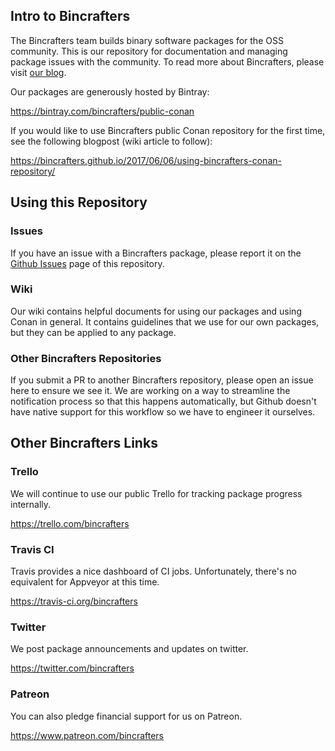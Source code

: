 ## Intro to Bincrafters ##

The Bincrafters team builds binary software packages for the OSS community.  This is our repository for documentation and managing package issues with the community.  To read more about Bincrafters, please visit [our blog](https://bincrafters.github.io).

Our packages are generously hosted by Bintray: 

https://bintray.com/bincrafters/public-conan

If you would like to use Bincrafters public Conan repository for the first time, see the following blogpost (wiki article to follow): 

https://bincrafters.github.io/2017/06/06/using-bincrafters-conan-repository/

## Using this Repository ##

### Issues ###
If you have an issue with a Bincrafters package, please report it on the [Github Issues](https://github.com/bincrafters/community/issues) page of this repository.  

### Wiki ###
Our wiki contains helpful documents for using our packages and using Conan in general.  It contains guidelines that we use for our own packages, but they can be applied to any package. 

### Other Bincrafters Repositories ###
If you submit a PR to another Bincrafters repository, please open an issue here to ensure we see it.  We are working on a way to streamline the notification process so that this happens automatically, but Github doesn't have native support for this workflow so we have to engineer it ourselves.  

## Other Bincrafters Links ##

### Trello ###
We will continue to use our public Trello for tracking package progress internally. 

https://trello.com/bincrafters  

### Travis CI ###
Travis provides a nice dashboard of CI jobs.  Unfortunately, there's no equivalent for Appveyor at this time. 

https://travis-ci.org/bincrafters

### Twitter ###
We post package announcements and updates on twitter. 

https://twitter.com/bincrafters

### Patreon ###
You can also pledge financial support for us on Patreon. 

https://www.patreon.com/bincrafters

